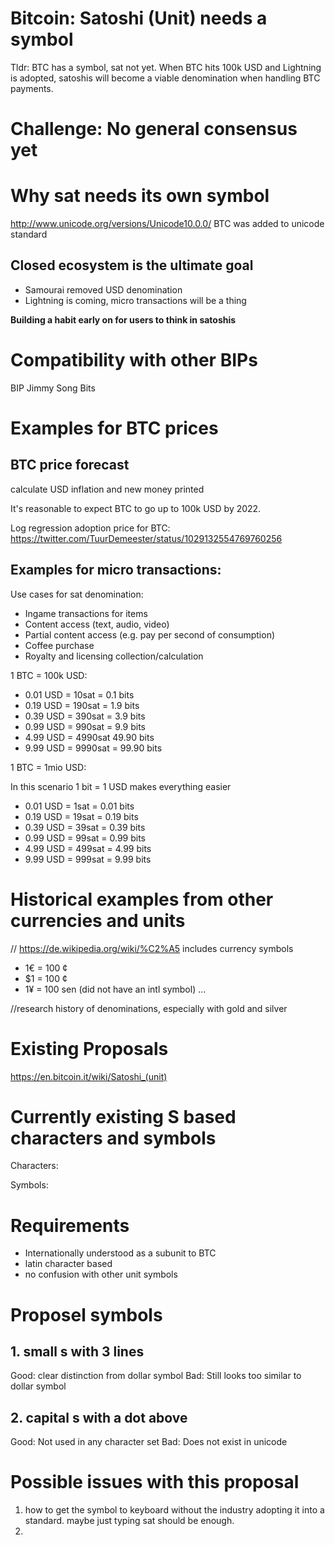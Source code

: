 # Bitcoin: Satoshi (Unit) needs a symbol

Tldr: BTC has a symbol, sat not yet.
When BTC hits 100k USD and Lightning is adopted, satoshis will become a viable denomination when handling BTC payments.

# Challenge: No general consensus yet

# Why sat needs its own symbol

http://www.unicode.org/versions/Unicode10.0.0/
BTC was added to unicode standard

## Closed ecosystem is the ultimate goal

* Samourai removed USD denomination
* Lightning is coming, micro transactions will be a thing

**Building a habit early on for users to think in satoshis**

# Compatibility with other BIPs

BIP Jimmy Song Bits

# Examples for BTC prices

## BTC price forecast
calculate USD inflation and new money printed

It's reasonable to expect BTC to go up to 100k USD by 2022.

Log regression adoption price for BTC:
https://twitter.com/TuurDemeester/status/1029132554769760256

## Examples for micro transactions:

Use cases for sat denomination:

* Ingame transactions for items
* Content access (text, audio, video)
* Partial content access (e.g. pay per second of consumption)
* Coffee purchase
* Royalty and licensing collection/calculation

1 BTC = 100k USD:
* 0.01 USD = 10sat = 0.1 bits
* 0.19 USD = 190sat = 1.9 bits
* 0.39 USD = 390sat = 3.9 bits
* 0.99 USD = 990sat = 9.9 bits
* 4.99 USD = 4990sat 49.90 bits
* 9.99 USD = 9990sat = 99.90 bits

1 BTC = 1mio USD:

In this scenario 1 bit = 1 USD makes everything easier
* 0.01 USD = 1sat = 0.01 bits
* 0.19 USD = 19sat = 0.19 bits
* 0.39 USD = 39sat = 0.39 bits
* 0.99 USD = 99sat  = 0.99 bits
* 4.99 USD = 499sat = 4.99 bits
* 9.99 USD = 999sat = 9.99 bits

# Historical examples from other currencies and units 

// https://de.wikipedia.org/wiki/%C2%A5 includes currency symbols

* 1€ = 100 ¢
* $1 = 100 ¢
* 1¥ = 100 sen (did not have an intl symbol)
...

//research history of denominations, especially with gold and silver

# Existing Proposals

https://en.bitcoin.it/wiki/Satoshi_(unit)

# Currently existing S based characters and symbols

Characters:

Symbols:

# Requirements

* Internationally understood as a subunit to BTC
* latin character based
* no confusion with other unit symbols


# Proposel symbols

## 1. small s with 3 lines

Good: clear distinction from dollar symbol
Bad: Still looks too similar to dollar symbol

## 2. capital s with a dot above

Good: Not used in any character set
Bad: Does not exist in unicode

# Possible issues with this proposal

1. how to get the symbol to keyboard without the industry adopting it into a standard. maybe just typing sat should be enough.
2. 
